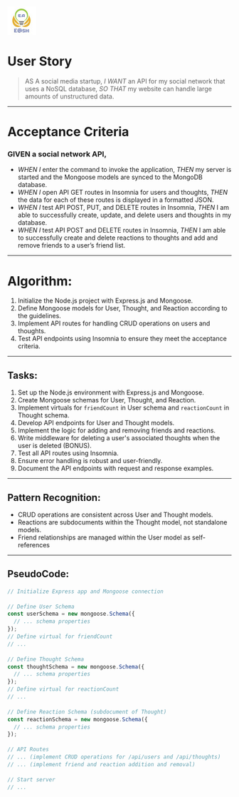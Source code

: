 ![Ehsan@sh](./Favicon.ico)

# User Story

>AS A social media startup,
>*I WANT* an API for my social network that uses a NoSQL database,
>*SO THAT* my website can handle large amounts of unstructured data.

---

# Acceptance Criteria

### GIVEN a social network API,
- *WHEN I* enter the command to invoke the application,
*THEN* my server is started and the Mongoose models are synced to the MongoDB database.
- *WHEN I* open API GET routes in Insomnia for users and thoughts,
*THEN* the data for each of these routes is displayed in a formatted JSON.
- *WHEN I* test API POST, PUT, and DELETE routes in Insomnia,
*THEN* I am able to successfully create, update, and delete users and thoughts in my database.
- *WHEN I* test API POST and DELETE routes in Insomnia,
*THEN* I am able to successfully create and delete reactions to thoughts and add and remove friends to a user’s friend list.

---

# Algorithm:

1. Initialize the Node.js project with Express.js and Mongoose.
2. Define Mongoose models for User, Thought, and Reaction according to the guidelines.
3. Implement API routes for handling CRUD operations on users and thoughts.
4. Test API endpoints using Insomnia to ensure they meet the acceptance criteria.

---

## Tasks:

1. Set up the Node.js environment with Express.js and Mongoose.
2. Create Mongoose schemas for User, Thought, and Reaction.
3. Implement virtuals for `friendCount` in User schema and `reactionCount` in Thought schema.
4. Develop API endpoints for User and Thought models.
5. Implement the logic for adding and removing friends and reactions.
6. Write middleware for deleting a user's associated thoughts when the user is deleted (BONUS).
7. Test all API routes using Insomnia.
8. Ensure error handling is robust and user-friendly.
9. Document the API endpoints with request and response examples.

---

## Pattern Recognition:

- CRUD operations are consistent across User and Thought models.
- Reactions are subdocuments within the Thought model, not standalone models.
- Friend relationships are managed within the User model as self-references

---

## PseudoCode:

```javascript
// Initialize Express app and Mongoose connection

// Define User Schema
const userSchema = new mongoose.Schema({
  // ... schema properties
});
// Define virtual for friendCount
// ...

// Define Thought Schema
const thoughtSchema = new mongoose.Schema({
  // ... schema properties
});
// Define virtual for reactionCount
// ...

// Define Reaction Schema (subdocument of Thought)
const reactionSchema = new mongoose.Schema({
  // ... schema properties
});

// API Routes
// ... (implement CRUD operations for /api/users and /api/thoughts)
// ... (implement friend and reaction addition and removal)

// Start server
// ...

